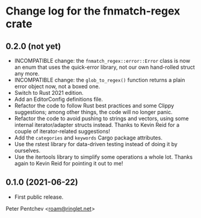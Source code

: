 # Change log for the fnmatch-regex crate

## 0.2.0 (not yet)

- INCOMPATIBLE change: the `fnmatch_regex::error::Error` class is now
  an enum that uses the quick-error library, not our own hand-rolled
  struct any more.
- INCOMPATIBLE change: the `glob_to_regex()` function returns a plain
  error object now, not a boxed one.
- Switch to Rust 2021 edition.
- Add an EditorConfig definitions file.
- Refactor the code to follow Rust best practices and some Clippy
  suggestions; among other things, the code will no longer panic.
- Refactor the code to avoid pushing to strings and vectors, using
  some internal iterator/adapter structs instead.
  Thanks to Kevin Reid for a couple of iterator-related suggestions!
- Add the `categories` and `keywords` Cargo package attributes.
- Use the rstest library for data-driven testing instead of doing it
  by ourselves.
- Use the itertools library to simplify some operations a whole lot.
  Thanks again to Kevin Reid for pointing it out to me!

## 0.1.0 (2021-06-22)

- First public release.

Peter Pentchev <[roam@ringlet.net](mailto:roam@ringlet.net)>
